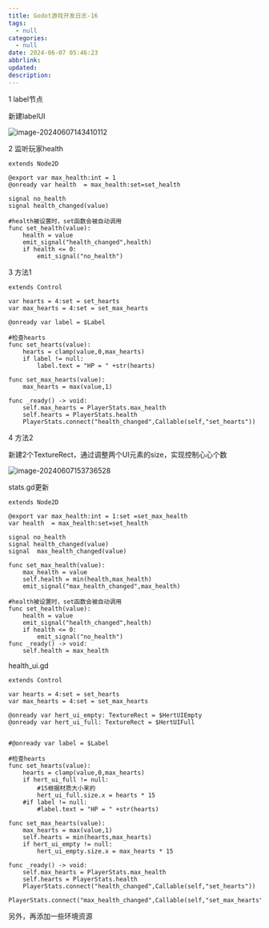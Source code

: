 ```yaml
---
title: Godot游戏开发日志-16
tags:
  - null
categories:
  - null
date: 2024-06-07 05:46:23
abbrlink:
updated:
description:
---
```


1 label节点

新建labelUI

![image-20240607143410112](https://blog-resources.this0.com/image/202406071434372.png?x-oss-process=style/this0-blog)

2 监听玩家health

```
extends Node2D

@export var max_health:int = 1
@onready var health  = max_health:set=set_health

signal no_health
signal health_changed(value)

#health被设置时，set函数会被自动调用
func set_health(value):
	health = value
	emit_signal("health_changed",health)
	if health <= 0:
		emit_signal("no_health")

```

3 方法1

```
extends Control

var hearts = 4:set = set_hearts
var max_hearts = 4:set = set_max_hearts

@onready var label = $Label

#检查hearts
func set_hearts(value):
	hearts = clamp(value,0,max_hearts)
	if label != null:
		label.text = "HP = " +str(hearts)
	
func set_max_hearts(value):
	max_hearts = max(value,1)

func _ready() -> void:
	self.max_hearts = PlayerStats.max_health
	self.hearts = PlayerStats.health
	PlayerStats.connect("health_changed",Callable(self,"set_hearts"))

```

4 方法2

新建2个TextureRect，通过调整两个UI元素的size，实现控制心心个数

![image-20240607153736528](https://blog-resources.this0.com/image/202406071537693.png?x-oss-process=style/this0-blog)

stats.gd更新

```
extends Node2D

@export var max_health:int = 1:set =set_max_health
var health  = max_health:set=set_health

signal no_health
signal health_changed(value)
signal  max_health_changed(value)

func set_max_health(value):
	max_health = value
	self.health = min(health,max_health)
	emit_signal("max_health_changed",max_health)

#health被设置时，set函数会被自动调用
func set_health(value):
	health = value
	emit_signal("health_changed",health)
	if health <= 0:
		emit_signal("no_health")
func _ready() -> void:
	self.health = max_health

```

health_ui.gd

```
extends Control

var hearts = 4:set = set_hearts
var max_hearts = 4:set = set_max_hearts

@onready var hert_ui_empty: TextureRect = $HertUIEmpty
@onready var hert_ui_full: TextureRect = $HertUIFull


#@onready var label = $Label

#检查hearts
func set_hearts(value):
	hearts = clamp(value,0,max_hearts)
	if hert_ui_full != null:
		#15根据材质大小来的
		hert_ui_full.size.x = hearts * 15
	#if label != null:
		#label.text = "HP = " +str(hearts)
	
func set_max_hearts(value):
	max_hearts = max(value,1)
	self.hearts = min(hearts,max_hearts)
	if hert_ui_empty != null:
		hert_ui_empty.size.x = max_hearts * 15

func _ready() -> void:
	self.max_hearts = PlayerStats.max_health
	self.hearts = PlayerStats.health
	PlayerStats.connect("health_changed",Callable(self,"set_hearts"))
	PlayerStats.connect("max_health_changed",Callable(self,"set_max_hearts"))

```

另外，再添加一些环境资源
